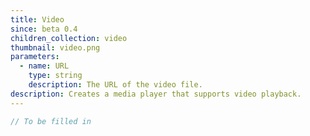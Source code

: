 ```yaml
---
title: Video
since: beta 0.4
children_collection: video
thumbnail: video.png
parameters:
  - name: URL
    type: string
    description: The URL of the video file.
description: Creates a media player that supports video playback.
---
```


```javascript
// To be filled in
```


